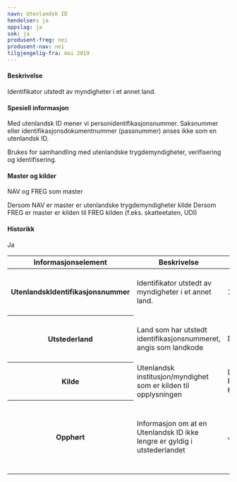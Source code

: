 ```yaml
---
navn: Utenlandsk ID
hendelser: ja
oppslag: ja
sok: ja
produsent-freg: nei
produsent-nav: nei
tilgjengelig-fra: mai 2019
---
```


#### Beskrivelse

Identifikator utstedt av myndigheter i et annet land.

#### Spesiell informasjon

Med utenlandsk ID mener vi personidentifikasjonsnummer.
Saksnummer eller identifikasjonsdokumentnummer (passnummer) anses ikke som en utenlandsk ID.

Brukes for samhandling med utenlandske trygdemyndigheter, verifisering og identifisering.

#### Master og kilder

NAV og FREG som master
    
Dersom NAV er master er utenlandske trygdemyndigheter kilde
Dersom FREG er master er kilden til FREG kilden (f.eks. skatteetaten, UDI)

#### Historikk

Ja




<table class="table">
    <thead>
        <tr>
            <th>Informasjonselement</th>
            <th>Beskrivelse</th>
            <th>Eksempel</th>
            <th>Kompletthet</th>
            <th>Kvalitet</th>
        </tr>
    </thead>
    <tbody>
        <tr>
            <th scope="row">UtenlandskIdentifikasjonsnummer</th>
            <td>Identifikator utstedt av myndigheter i et annet land.</td>
            <td>123 010190B456</td>
            <td>Obligatorisk</td>
            <td>God dersom PDL er master, varierende når FREG er master</td>
        </tr>
        <tr>
            <th scope="row">Utstederland</th>
            <td>Land som har utstedt identifikasjonsnummeret, angis som landkode</td>
            <td>DEU</td>
            <td>Obligatorisk</td>
            <td>God dersom PDL er master, varierende når FREG er master</td>
        </tr>
        <tr>
            <th scope="row">Kilde</th>
            <td>Utenlandsk institusjon/myndighet som er kilden til opplysningen</td>
            <td>Deutsche Rentenversicherung Knappschaft</td>
            <td>Obligatorisk</td>
            <td></td>
        </tr>
        <tr>
            <th scope="row">Opphørt</th>
            <td>Informasjon om at en Utenlandsk ID ikke lengre er gyldig i utstederlandet</td>
            <td>Ja/nei</td>
            <td>Obligatorisk</td>
            <td>Det er sjelden at vi får informasjon om at en Utenlandsk ID ikke lengre er i bruk fra utstederlandet.</td>
        </tr>
    </tbody>
    </table>
